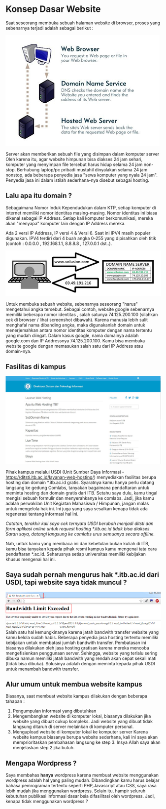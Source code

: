 # Konsep Dasar Website

Saat seseorang membuka sebuah halaman website di browser, proses yang sebenarnya terjadi adalah sebagai berikut :

![](../img/Bagian-1/dns.jpg)

Server akan memberikan sebuah file yang disimpan dalam komputer server
Oleh karena itu, agar website himpunan bisa diakses 24 jam sehari, komputer yang menyimpan file tersebut harus hidup selama 24 jam non-stop.
Berhubung laptop/pc pribadi mustahil dinyalakan selama 24 jam nonstop, ada beberapa penyedia jasa "sewa komputer yang nyala 24 jam". Penyedia jasa ini dalam istilah sederhana-nya disebut sebagai hosting. 

## Lalu apa itu domain ?
Sebagaimana Nomor Induk Kependudukan dalam KTP, setiap komputer di internet memiliki nomor identitas masing-masing. Nomor identitas ini biasa dikenal sebagai IP Address. Setiap kali komputer berkomunikasi, mereka akan "menyapa" komputer lain dengan IP Address mereka. 

Ada 2 versi IP Address, IP versi 4 & Versi 6. Saat ini IPV4 masih populer digunakan. IPV4 terdiri dari 4 buah angka 0-255 yang dipisahkan oleh titik (contoh : 0.0.0.0 , 192.168.1.1, 8.8.8.8 , 127.0.0.1 dst..).

![](../img/Bagian-1/domain.jpg)

Untuk membuka sebuah website, sebenarnya seseorang "harus" mengetahui angka tersebut. Sebagai contoh, website google sebenarnya memiliki beberapa nomor identitas , salah satunya 74.125.200.100 (silahkan cek di browser / lihat screenshot dibawah). Karena manusia lebih sulit menghafal nama dibanding angka, maka digunakanlah domain untuk menerjemahkan antara nomor identitas komputer dengan nama tertentu yang mudah diingat. Dalam kasus google, nama domainya adalah google.com dan IP Addressnya 74.125.200.100. Kamu bisa membuka website google dengan memasukan salah satu dari IP Address atau domain-nya.

## Fasilitas di kampus

![](../img/Bagian-1/usdi.jpg)

Pihak kampus melalui USDI (Unit Sumber Daya Informasi - https://ditsti.itb.ac.id/layanan-web-hosting/) menyediakan fasilitas berupa hosting dan domain &ast;.itb.ac.id gratis. Syaratnya kamu hanya perlu datang langsung ke gedung Comlabs, tanyakan bagaimana pendaftaran untuk meminta hosting dan domain gratis dari ITB. Setahu saya dulu, kamu tingal mengisi sebuah formulir dan menyerahkanya ke comlabs. Jadi, jika kamu adalah perwakilan Unit Kegiatan Mahasiswa / Himpunan, jangan malas untuk mengelola hak ini. Ini juga yang saya sesalkan kenapa tidak ada regenerasi tentang informasi hal ini.

*Catatan, terakhir kali saya cek ternyata USDI berubah menjadi ditsti dan form aplikasi online untuk request hosting &ast;.itb.ac.id tidak bisa diakses. Saran saya, datangi langsung ke comlabs urus semuanya secara offline.*

Nah, untuk kamu yang membaca ini dan kebetulan bukan kuliah di ITB, kamu bisa tanyakan kepada pihak resmi kampus kamu mengenai tata cara pendaftaran *.ac.id. Seharusnya setiap universitas memiliki kebijakan khusus mengenai hal ini.

## Saya sudah pernah mengurus hak &ast;.itb.ac.id dari USDI, tapi website saya tidak muncul ?
![](../img/Bagian-1/bandwith.png)
Salah satu hal kemungkinanya karena jatah bandwith transfer website yang kamu kelola sudah habis. Beberapa penyedia jasa hosting tertentu memiliki kebijakan untuk membatasi jumlah bandwith transfer. Pembatasan ini biasanya dilakukan oleh jasa hosting gratisan karena mereka mencoba mengefisienkan penggunaan server. Sehingga, website yang terlalu sering dibuka namun memiliki jatah bandwith yang rendah akan cepat sekali mati (tidak bisa dibuka). Solusinya adalah dengan meminta kepada pihak USDI untuk menambah bandwith transfer.

## Alur umum untuk membua website kampus
Biasanya, saat membuat website kampus dilakukan dengan beberapa tahapan :
1. Pengumpulan informasi yang dibutuhkan
2. Mengembangkan website di komputer lokal, biasanya dilakukan jika website yang dibuat cukup kompleks. Jadi website yang dibuat tidak langsung ditaruh di server melainkan di komputer personal.
3. Mengupload website di komputer lokal ke komputer server
Karena website kampus biasanya berupa website sederhana, kali ini saya akan memprioritaskan pembahasan langsung ke step 3. Insya Allah saya akan menjelaskan step 2 jika butuh.

## Mengapa Wordpress ?
Saya membahas **hanya** wordpress karena membuat website menggunakan wordpress adalah hal yang paling mudah. Dibandingkan kamu harus belajar bahasa pemrograman tertentu seperti PHP,Javascript atau CSS, saya rasa lebih mudah jika menggunakan wordpress. Selain itu, hampir seluruh kebutuhan publikasi informasi dasar bsia difasilitasi oleh wordpress. Jadi, kenapa tidak menggunakan wordpress ?
